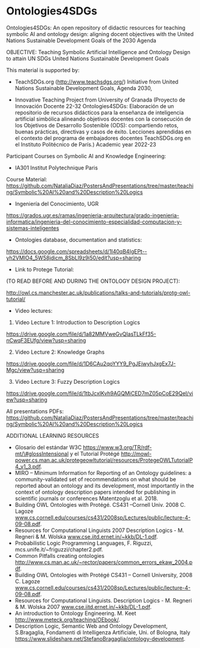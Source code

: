 # Ontologies4SDGs

Ontologies4SDGs: An open repository of didactic resources for teaching symbolic AI and ontology design: aligning docent objectives with the United Nations Sustainable Development Goals of the 2030 Agenda

OBJECTIVE: Teaching Symbolic Artificial Intelligence and Ontology Design to attain UN SDGs United Nations Sustainable Development Goals


This material is supported by:

- TeachSDGs.org (http://www.teachsdgs.org/) Initiative from United Nations Sustainable Development Goals, Agenda 2030,

- Innovative Teaching Project from University of Granada (Proyecto de Innovación Docente 22-32 Ontologies4SDGs: Elaboración de un repositorio de recursos didácticos para la enseñanza de inteligencia artificial simbólica alineando objetivos docentes con la consecución de los Objetivos de Desarrollo Sostenible (ODS): compartiendo retos, buenas prácticas, directivas y casos de éxito. Lecciones aprendidas en el contexto del programa de embajadores docentes TeachSDGs.org en el Instituto Politécnico de París.) Academic year 2022-23



Participant Courses on Symbolic AI and Knowledge Engineering:

- IA301 Institut Polytechnique Paris 

Course Material: https://github.com/NataliaDiaz/PostersAndPresentations/tree/master/teaching/Symbolic%20AI%20and%20Description%20Logics

- Ingeniería del Conocimiento, UGR

https://grados.ugr.es/ramas/ingenieria-arquitectura/grado-ingenieria-informatica/ingenieria-del-conocimiento-especialidad-computacion-y-sistemas-inteligentes


* Ontologies database, documentation and statistics:

https://docs.google.com/spreadsheets/d/1l40qB4IgEPt--yh2VMIO4_5W58jdicm_8SbLl9z9i50/edit?usp=sharing


* Link to Protege Tutorial:

(TO READ BEFORE AND DURING THE ONTOLOGY DESIGN PROJECT):

http://owl.cs.manchester.ac.uk/publications/talks-and-tutorials/protg-owl-tutorial/


* Video lectures:

1. Video Lecture 1: Introduction to Description Logics

https://drive.google.com/file/d/1a82MMVweGvQIasTLkFf35-nCwqF3EUfg/view?usp=sharing

2. Video Lecture 2: Knowledge Graphs

https://drive.google.com/file/d/1D6CAu2qoYYY9_PgJEjwyhJxgEx7J-Mgc/view?usp=sharing

3. Video Lecture 3: Fuzzy Description Logics

https://drive.google.com/file/d/1tbJcxIKvh9AGQMiCED7mZ05pCoE29QeI/view?usp=sharing


All presentations PDFs:
https://github.com/NataliaDiaz/PostersAndPresentations/tree/master/teaching/Symbolic%20AI%20and%20Description%20Logics




ADDITIONAL LEARNING RESOURCES

- Glosario del estándar W3C https://www.w3.org/TR/rdf-mt/\#glossIntensional y el Tutorial Protégé http://mowl-power.cs.man.ac.uk/protegeowltutorial/resources/ProtegeOWLTutorialP4_v1_3.pdf.
- MIRO – Minimum Information for Reporting of an Ontology guidelines: a community-validated set of recommendations on what should be reported about an ontology and its development, most importantly in the context of ontology description papers intended for publishing in scientific journals or conferences 
 Matentzoglu et al. 2018.
- Building OWL Ontologies with Protégé. CS431 –Cornell Univ. 2008 C. Lagoze www.cs.cornell.edu/courses/cs431/2008sp/Lectures/public/lecture-4-09-08.pdf.
- Resources for Computational Linguists 2007 Description Logics - M. Regneri \& M. Wolska  www.cse.iitd.ernet.in/~kkb/DL-1.pdf.
- Probabilistic Logic Programming Languages, F. Riguzzi, mcs.unife.it/~friguzzi/chapter2.pdf.
- Common Pitfalls creating ontologies http://www.cs.man.ac.uk/~rector/papers/common_errors_ekaw_2004.pdf.
- Building OWL Ontologies with Protégé CS431 – Cornell University, 2008 C. Lagoze www.cs.cornell.edu/courses/cs431/2008sp/Lectures/public/lecture-4-09-08.pdf.
- Resources for Computational Linguists. Description Logics - M. Regneri \& M. Wolska  2007 www.cse.iitd.ernet.in/~kkb/DL-1.pdf.
- An introduction to Ontology Engineering. M. Keet http://www.meteck.org/teaching/OEbook/.
- Description Logic, Semantic Web and Ontology Development, S.Bragaglia, Fondamenti di Intelligenza Artificiale, Uni. of Bologna, Italy https://www.slideshare.net/StefanoBragaglia/ontology-development.


